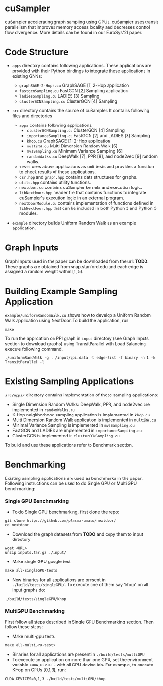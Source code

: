 # cuSampler
cuSampler accelerating graph sampling using GPUs.
cuSampler uses <it>transit</it> parallelism that improves memory access locality and decreases control flow divergence.
More details can be found in our EuroSys'21 paper. 


# Code Structure
* `apps` directory contains following applications. These applications are provided with their Python bindings to integrate these applications in existing GNNs:
  * `graphSAGE-2-Hops.cu` GraphSAGE [1] 2-Hop application
  * `fastgcnSampling.cu` FastGCN [2] Sampling application
  * `ladiesSampling.cu`  LADIES [3] Sampling 
  * `clusterGCNSampling.cu` ClusterGCN [4] Sampling

* `src` directory contains the source of cuSampler. It contains following files and directories
  * `apps` contains following applications:
    * `clusterGCNSampling.cu`  ClusterGCN [4] Sampling 
    * `importanceSampling.cu` FastGCN [2] and LADIES [3] Sampling 
    * `khop.cu` GraphSAGE [1] 2-Hop application
    * `multiRW.cu` Multi Dimension Random Walk [5] 
    * `mvsSampling.cu` Minimum Variance Sampling [6]
    * `randomWalks.cu` DeepWalk [7], PPR [8], and node2vec [9] random walks.
  * `tests` uses above applications as unit tests and provides a function to check results of these applications. 
  * `csr.hpp` and `graph.hpp` contains data structures for graphs.
  * `utils.hpp` contains utility functions.
  * `nextdoor.cu` contains cuSampler kernels and execution logic.
  * `libNextDoor.hpp` header file that contains functions to integrate cuSampler's execution logic in an external program.
  * `nextDoorModule.cu` contains implementation of functions defined in `libNextDoor.hpp` that can be included in both Python 2 and Python 3 modules.

* `example` directory builds Uniform Random Walk as an example application.

# Graph Inputs

Graph Inputs used in the paper can be downloaded from the url: <b>TODO</b>. These graphs are obtained from snap.stanford.edu and each edge is assigned a random weight within [1, 5).

# Building Example Sampling Application
`example/uniformRandomWalk.cu` shows how to develop a Uniform Random Walk application using NextDoor.
To build the application, run 
```
make
```

To run the application on PPI graph in `input` directory (see Graph Inputs section to download graphs) using 
TransitParallel with Load Balancing execute following command.
```
./uniformRandWalk -g ../input/ppi.data -t edge-list -f binary -n 1 -k TransitParallel -l
```

# Existing Sampling Applications
`src/apps/` directory contains implementation of these sampling applications:
* Single Dimension Random Walks: DeepWalk, PPR, and node2vec are implemented in `randomWalks.cu`
* K-Hop neighborhood sampling application is implemented in `khop.cu`.
* Multi Dimension Random Walk application is implemented in `multiRW.cu`
* Minimal Variance Sampling is implemented in `mvsSampling.cu`
* FastGCN and LADIES are implemented in `importanceSampling.cu`
* ClusterGCN is implemented in `clusterGCNSampling.cu`

To build and use these applications refer to Benchmark section.

# Benchmarking

Existing sampling applications are used as benchmarks in the paper. Following instructions can be used to do Single GPU or Multi GPU benchmarking:
### Single GPU Benchmarking
* To do Single GPU benchmarking, first clone the repo:
```
git clone https://github.com/plasma-umass/nextdoor/
cd nextdoor
```
* Download the graph datasets from <b>TODO</b> and copy them to input directory

```
wget <URL>
unzip inputs.tar.gz ./input/
```

* Make single GPU google test

```
make all-singleGPU-tests
```

* Now binaries for all applications are present in `./build/tests/singleGPU/`. To execute one of them say 'khop' on all input graphs do:
```
./build/tests/singleGPU/khop
```

### MultiGPU Benchmarking

First follow all steps described in Single GPU Benchmarking section. Then follow these steps:
* Make multi-gpu tests
```
make all-multiGPU-tests
``` 
* Binaries for all applications are present in `./build/tests/multiGPU`.
* To execute an application on more than one GPU, set the environment variable `CUDA_DEVICES` with all GPU device ids. For example, to execute KHop on GPUs [0,1,3], run:
```
CUDA_DEVICES=0,1,3 ./build/tests/multiGPU/khop
```
